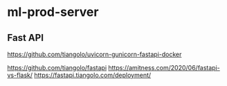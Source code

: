 # ml-prod-server

## Fast API 

https://github.com/tiangolo/uvicorn-gunicorn-fastapi-docker

https://github.com/tiangolo/fastapi
https://amitness.com/2020/06/fastapi-vs-flask/
https://fastapi.tiangolo.com/deployment/